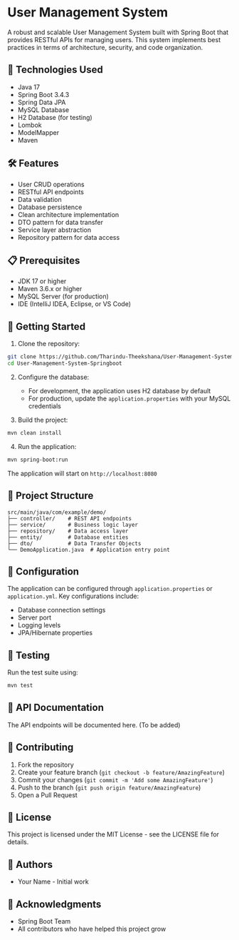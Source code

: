 # User Management System

A robust and scalable User Management System built with Spring Boot that provides RESTful APIs for managing users. This system implements best practices in terms of architecture, security, and code organization.

## 🚀 Technologies Used

- Java 17
- Spring Boot 3.4.3
- Spring Data JPA
- MySQL Database
- H2 Database (for testing)
- Lombok
- ModelMapper
- Maven

## 🛠️ Features

- User CRUD operations
- RESTful API endpoints
- Data validation
- Database persistence
- Clean architecture implementation
- DTO pattern for data transfer
- Service layer abstraction
- Repository pattern for data access

## 📋 Prerequisites

- JDK 17 or higher
- Maven 3.6.x or higher
- MySQL Server (for production)
- IDE (IntelliJ IDEA, Eclipse, or VS Code)

## 🚀 Getting Started

1. Clone the repository:

```bash
git clone https://github.com/Tharindu-Theekshana/User-Management-System-Springboot.git
cd User-Management-System-Springboot
```

2. Configure the database:

   - For development, the application uses H2 database by default
   - For production, update the `application.properties` with your MySQL credentials

3. Build the project:

```bash
mvn clean install
```

4. Run the application:

```bash
mvn spring-boot:run
```

The application will start on `http://localhost:8080`

## 📁 Project Structure

```
src/main/java/com/example/demo/
├── controller/    # REST API endpoints
├── service/       # Business logic layer
├── repository/    # Data access layer
├── entity/        # Database entities
├── dto/           # Data Transfer Objects
└── DemoApplication.java  # Application entry point
```

## 🔧 Configuration

The application can be configured through `application.properties` or `application.yml`. Key configurations include:

- Database connection settings
- Server port
- Logging levels
- JPA/Hibernate properties

## 🧪 Testing

Run the test suite using:

```bash
mvn test
```

## 📝 API Documentation

The API endpoints will be documented here. (To be added)

## 🤝 Contributing

1. Fork the repository
2. Create your feature branch (`git checkout -b feature/AmazingFeature`)
3. Commit your changes (`git commit -m 'Add some AmazingFeature'`)
4. Push to the branch (`git push origin feature/AmazingFeature`)
5. Open a Pull Request

## 📄 License

This project is licensed under the MIT License - see the LICENSE file for details.

## 👥 Authors

- Your Name - Initial work

## 🙏 Acknowledgments

- Spring Boot Team
- All contributors who have helped this project grow
